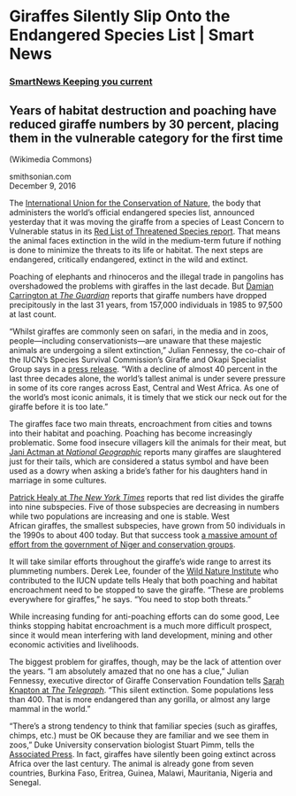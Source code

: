 # Giraffes Silently Slip Onto the Endangered Species List | Smart News

### [SmartNews Keeping you current]

## Years of habitat destruction and poaching have reduced giraffe numbers by 30 percent, placing them in the vulnerable category for the first time

(Wikimedia Commons)

smithsonian.com  
December 9, 2016

The [International Union for the Conservation of Nature], the body that administers the world’s official endangered species list, announced yesterday that it was moving the giraffe from a species of Least Concern to Vulnerable status in its [Red List of Threatened Species report]. That means the animal faces extinction in the wild in the medium-term future if nothing is done to minimize the threats to its life or habitat. The next steps are endangered, critically endangered, extinct in the wild and extinct.

Poaching of elephants and rhinoceros and the illegal trade in pangolins has overshadowed the problems with giraffes in the last decade. But [Damian Carrington at *The Guardian*] reports that giraffe numbers have dropped precipitously in the last 31 years, from 157,000 individuals in 1985 to 97,500 at last count.

“Whilst giraffes are commonly seen on safari, in the media and in zoos, people—including conservationists—are unaware that these majestic animals are undergoing a silent extinction,” Julian Fennessy, the co-chair of the IUCN’s Species Survival Commission’s Giraffe and Okapi Specialist Group says in a [press release][International Union for the Conservation of Nature]. “With a decline of almost 40 percent in the last three decades alone, the world’s tallest animal is under severe pressure in some of its core ranges across East, Central and West Africa. As one of the world’s most iconic animals, it is timely that we stick our neck out for the giraffe before it is too late.”

The giraffes face two main threats, encroachment from cities and towns into their habitat and poaching. Poaching has become increasingly problematic. Some food insecure villagers kill the animals for their meat, but [Jani Actman at *National Geographic*] reports many giraffes are slaughtered just for their tails, which are considered a status symbol and have been used as a dowry when asking a bride’s father for his daughters hand in marriage in some cultures.

[Patrick Healy at *The New York Times*] reports that red list divides the giraffe into nine subspecies. Five of those subspecies are decreasing in numbers while two populations are increasing and one is stable. West African giraffes, the smallest subspecies, have grown from 50 individuals in the 1990s to about 400 today. But that success took [a massive amount of effort from the government of Niger and conservation groups].    

It will take similar efforts throughout the giraffe’s wide range to arrest its plummeting numbers. Derek Lee, founder of the [Wild Nature Institute] who contributed to the IUCN update tells Healy that both poaching and habitat encroachment need to be stopped to save the giraffe. “These are problems everywhere for giraffes,” he says. “You need to stop both threats.”

While increasing funding for anti-poaching efforts can do some good, Lee thinks stopping habitat encroachment is a much more difficult prospect, since it would mean interfering with land development, mining and other economic activities and livelihoods.  

The biggest problem for giraffes, though, may be the lack of attention over the years. “I am absolutely amazed that no one has a clue,” Julian Fennessy, executive director of Giraffe Conservation Foundation tells [Sarah Knapton at *The Telegraph*]. “This silent extinction. Some populations less than 400. That is more endangered than any gorilla, or almost any large mammal in the world.”

“There’s a strong tendency to think that familiar species (such as giraffes, chimps, etc.) must be OK because they are familiar and we see them in zoos,” Duke University conservation biologist Stuart Pimm, tells the [Associated Press]. In fact, giraffes have silently been going extinct across Africa over the last century. The animal is already gone from seven countries, Burkina Faso, Eritrea, Guinea, Malawi, Mauritania, Nigeria and Senegal.

  [SmartNews Keeping you current]: https://www.smithsonianmag.com/smart-news/ "Smart News"
  [International Union for the Conservation of Nature]: https://www.iucn.org/news/new-bird-species-and-giraffe-under-threat-%E2%80%93-iucn-red-list
  [Red List of Threatened Species report]: http://www.iucnredlist.org/
  [Damian Carrington at *The Guardian*]: https://www.theguardian.com/environment/2016/dec/08/giraffe-red-list-vulnerable-species-extinction
  [Jani Actman at *National Geographic*]: http://news.nationalgeographic.com/2016/08/wildlife-giraffes-garamba-national-park-poaching-tails/
  [Patrick Healy at *The New York Times*]: http://www.nytimes.com/2016/12/08/science/giraffe-extinction.html?_r=0
  [a massive amount of effort from the government of Niger and conservation groups]: https://blogs.scientificamerican.com/extinction-countdown/nearly-extinct-giraffe-subspecies-enjoys-conservation-success/
  [Wild Nature Institute]: http://www.wildnatureinstitute.org/
  [Sarah Knapton at *The Telegraph*]: http://www.telegraph.co.uk/science/2016/06/18/sir-david-attenborough-giraffes-are-facing-silent-extinction/
  [Associated Press]: http://www.usatoday.com/story/news/world/2016/12/08/giraffe-extinction-list-threatened-endangered-species/95128734/

